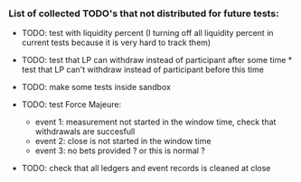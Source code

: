 ### List of collected TODO's that not distributed for future tests:
- TODO: test with liquidity percent (I turning off all liquidity percent in current tests because it is very hard to track them)

- TODO: test that LP can withdraw instead of participant after some time
        * test that LP can't withdraw instead of participant before this time
- TODO: make some tests inside sandbox
- TODO: test Force Majeure:
    - event 1: measurement not started in the window time, check that withdrawals are succesfull
    - event 2: close is not started in the window time
    - event 3: no bets provided ? or this is normal ?


- TODO: check that all ledgers and event records is cleaned at close
